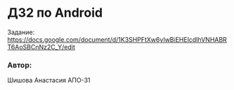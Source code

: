 # ДЗ2 по Android
Задание: https://docs.google.com/document/d/1K3SHPFtXw6yIwBiEHElcdIhVNHABRT6AoSBCnNz2C_Y/edit

### Автор:
Шишова Анастасия АПО-31
